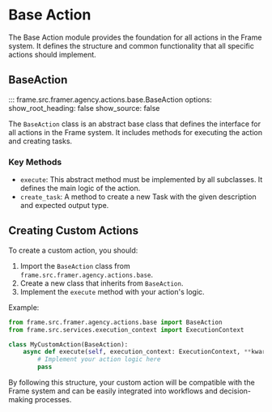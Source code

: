# Base Action

The Base Action module provides the foundation for all actions in the Frame system. It defines the structure and common functionality that all specific actions should implement.

## BaseAction

::: frame.src.framer.agency.actions.base.BaseAction
    options:
      show_root_heading: false
      show_source: false

The `BaseAction` class is an abstract base class that defines the interface for all actions in the Frame system. It includes methods for executing the action and creating tasks.

### Key Methods

- `execute`: This abstract method must be implemented by all subclasses. It defines the main logic of the action.
- `create_task`: A method to create a new Task with the given description and expected output type.

## Creating Custom Actions

To create a custom action, you should:

1. Import the `BaseAction` class from `frame.src.framer.agency.actions.base`.
2. Create a new class that inherits from `BaseAction`.
3. Implement the `execute` method with your action's logic.

Example:

```python
from frame.src.framer.agency.actions.base import BaseAction
from frame.src.services.execution_context import ExecutionContext

class MyCustomAction(BaseAction):
    async def execute(self, execution_context: ExecutionContext, **kwargs):
        # Implement your action logic here
        pass
```

By following this structure, your custom action will be compatible with the Frame system and can be easily integrated into workflows and decision-making processes.
